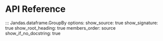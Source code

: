 # API Reference

::: Jandas.dataframe.GroupBy
    options:
        show_source: true
        show_signature: true
        show_root_heading: true
        members_order: source
        show_if_no_docstring: true